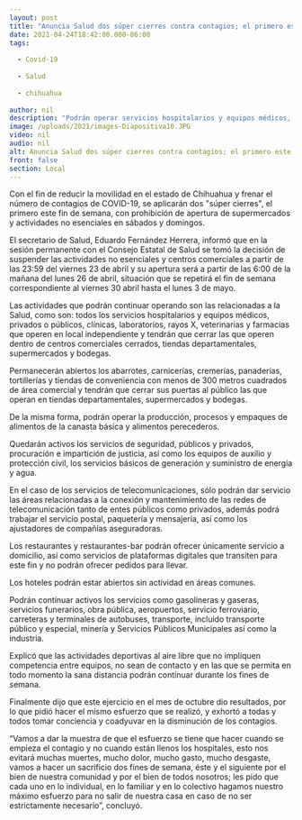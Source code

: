 ```yaml
---
layout: post
title: "Anuncia Salud dos súper cierres contra contagios; el primero este fin de semana"
date: 2021-04-24T18:42:00.000-06:00
tags:
  
  - Covid-19
  
  - Salud
  
  - chihuahua
  
author: nil
description: "Podrán operar servicios hospitalarios y equipos médicos, privados o públicos, clínicas, laboratorios, rayos X, veterinarias y farmacias en local independiente"
image: /uploads/2021/images-Diapositiva10.JPG
video: nil
audio: nil
alt: Anuncia Salud dos súper cierres contra contagios; el primero este fin de semana
front: false
section: Local
---
```


Con el fin de reducir la movilidad en el estado de Chihuahua y frenar el número de contagios de COVID-19, se aplicarán dos "súper cierres", el primero este fin de semana, con prohibición de apertura de supermercados y actividades no esenciales en sábados y domingos.

 

El secretario de Salud, Eduardo Fernández Herrera, informó que en la sesión permanente con el Consejo Estatal de Salud se tomó la decisión de suspender las actividades no esenciales y centros comerciales a partir de las 23:59 del viernes 23 de abril y su apertura será a partir de las 6:00 de la mañana del lunes 26 de abril, situación que se repetirá el fin de semana correspondiente al viernes 30 abril hasta el lunes 3 de mayo.

 

Las actividades que podrán continuar operando son las relacionadas a la Salud, como son: todos los servicios hospitalarios y equipos médicos, privados o públicos, clínicas, laboratorios, rayos X, veterinarias y farmacias que operen en local independiente y tendrán que cerrar las que operen dentro de centros comerciales cerrados, tiendas departamentales, supermercados y bodegas.

 

Permanecerán abiertos los abarrotes, carnicerías, cremerías, panaderías, tortillerías y tiendas de conveniencia con menos de 300 metros cuadrados de área comercial y tendrán que cerrar sus puertas al público las que operan en tiendas departamentales, supermercados y bodegas.

 

De la misma forma, podrán operar la producción, procesos y empaques de alimentos de la canasta básica y alimentos perecederos.

 

Quedarán activos los servicios de seguridad, públicos y privados, procuración e impartición de justicia, así como los equipos de auxilio y protección civil, los servicios básicos de generación y suministro de energía y agua.

 

En el caso de los servicios de telecomunicaciones, sólo podrán dar servicio las áreas relacionadas a la conexión y mantenimiento de las redes de telecomunicación tanto de entes públicos como privados, además podrá trabajar el servicio postal, paquetería y mensajería, así como los ajustadores de compañías aseguradoras.

 

Los restaurantes y restaurantes-bar podrán ofrecer únicamente servicio a domicilio, así como servicios de plataformas digitales que transiten para este fin y no podrán ofrecer pedidos para llevar.

 

Los hoteles podrán estar abiertos sin actividad en áreas comunes.

 

Podrán continuar activos los servicios como gasolineras y gaseras, servicios funerarios, obra pública, aeropuertos, servicio ferroviario, carreteras y terminales de autobuses, transporte, incluido transporte público y especial, minería y Servicios Públicos Municipales así como la industria.

 

Explicó que las actividades deportivas al aire libre que no impliquen competencia entre equipos, no sean de contacto y en las que se permita en todo momento la sana distancia podrán continuar durante los fines de semana.

 

Finalmente dijo que este ejercicio en el mes de octubre dio resultados, por lo que pidió hacer el mismo esfuerzo que se realizó, y exhortó a todas y todos tomar conciencia y coadyuvar en la disminución de los contagios.

 

“Vamos a dar la muestra de que el esfuerzo se tiene que hacer cuando se empieza el contagio y no cuando están llenos los hospitales, esto nos evitará muchas muertes, mucho dolor, mucho gasto, mucho desgaste, vamos a hacer un sacrificio dos fines de semana, éste y el siguiente por el bien de nuestra comunidad y por el bien de todos nosotros; les pido que cada uno en lo individual, en lo familiar y en lo colectivo hagamos nuestro máximo esfuerzo para no salir de nuestra casa en caso de no ser estrictamente necesario”, concluyó.